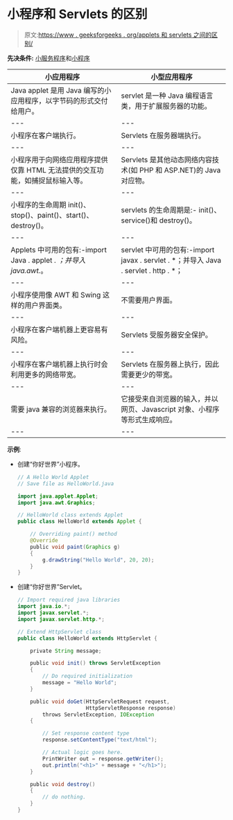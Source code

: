 # 小程序和 Servlets 的区别

> 原文:[https://www . geeksforgeeks . org/applets 和 servlets 之间的区别/](https://www.geeksforgeeks.org/difference-between-applets-and-servlets/)

**先决条件:** [小服务程序](https://www.geeksforgeeks.org/introduction-java-servlets/)和[小程序](https://www.geeksforgeeks.org/java-applet-basics/)

| 小应用程序 | 小型应用程序 |
| --- | --- |
| Java applet 是用 Java 编写的小应用程序，以字节码的形式交付给用户。 | servlet 是一种 Java 编程语言类，用于扩展服务器的功能。 |
| --- | --- |
| 小程序在客户端执行。 | Servlets 在服务器端执行。 |
| --- | --- |
| 小程序用于向网络应用程序提供仅靠 HTML 无法提供的交互功能，如捕捉鼠标输入等。 | Servlets 是其他动态网络内容技术(如 PHP 和 ASP.NET)的 Java 对应物。 |
| --- | --- |
| 小程序的生命周期 init()、stop()、paint()、start()、destroy()。 | servlets 的生命周期是:- init()、service()和 destroy()。 |
| --- | --- |
| Applets 中可用的包有:-import Java . applet . *；并导入 java.awt.*。 | servlet 中可用的包有:-import javax . servlet . *；并导入 Java . servlet . http . *； |
| --- | --- |
| 小程序使用像 AWT 和 Swing 这样的用户界面类。 | 不需要用户界面。 |
| --- | --- |
| 小程序在客户端机器上更容易有风险。 | Servlets 受服务器安全保护。 |
| --- | --- |
| 小程序在客户端机器上执行时会利用更多的网络带宽。 | Servlets 在服务器上执行，因此需要更少的带宽。 |
| --- | --- |
| 需要 java 兼容的浏览器来执行。 | 它接受来自浏览器的输入，并以网页、Javascript 对象、小程序等形式生成响应。 |
| --- | --- |

**示例**:

*   创建“你好世界”小程序。

    ```java
    // A Hello World Applet
    // Save file as HelloWorld.java

    import java.applet.Applet;
    import java.awt.Graphics;

    // HelloWorld class extends Applet
    public class HelloWorld extends Applet {

        // Overriding paint() method
        @Override
        public void paint(Graphics g)
        {
            g.drawString("Hello World", 20, 20);
        }
    }
    ```

*   创建“你好世界”Servlet。

    ```java
    // Import required java libraries
    import java.io.*;
    import javax.servlet.*;
    import javax.servlet.http.*;

    // Extend HttpServlet class
    public class HelloWorld extends HttpServlet {

        private String message;

        public void init() throws ServletException
        {
            // Do required initialization
            message = "Hello World";
        }

        public void doGet(HttpServletRequest request,
                          HttpServletResponse response)
            throws ServletException, IOException
        {

            // Set response content type
            response.setContentType("text/html");

            // Actual logic goes here.
            PrintWriter out = response.getWriter();
            out.println("<h1>" + message + "</h1>");
        }

        public void destroy()
        {
            // do nothing.
        }
    }
    ```